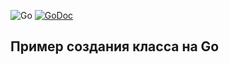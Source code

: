 ![Go](https://github.com/AlexanderOkhrimenko/classIncrementor/workflows/Go/badge.svg)
[![GoDoc](https://godoc.org/github.com/AlexanderOkhrimenko/classincrementor?status.svg)](https://github.com/AlexanderOkhrimenko/classincrementor)
## Пример создания класса на Go 
